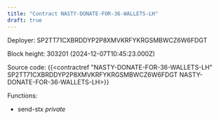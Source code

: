 ```yaml
---
title: "Contract NASTY-DONATE-FOR-36-WALLETS-LH"
draft: true
---
```

Deployer: SP2TT71CXBRDDYP2P8XMVKRFYKRGSMBWCZ6W6FDGT


 



Block height: 303201 (2024-12-07T10:45:23.000Z)

Source code: {{<contractref "NASTY-DONATE-FOR-36-WALLETS-LH" SP2TT71CXBRDDYP2P8XMVKRFYKRGSMBWCZ6W6FDGT NASTY-DONATE-FOR-36-WALLETS-LH>}}

Functions:

* send-stx _private_

